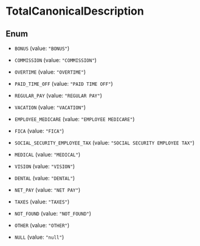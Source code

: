 

# TotalCanonicalDescription

## Enum


* `BONUS` (value: `"BONUS"`)

* `COMMISSION` (value: `"COMMISSION"`)

* `OVERTIME` (value: `"OVERTIME"`)

* `PAID_TIME_OFF` (value: `"PAID TIME OFF"`)

* `REGULAR_PAY` (value: `"REGULAR PAY"`)

* `VACATION` (value: `"VACATION"`)

* `EMPLOYEE_MEDICARE` (value: `"EMPLOYEE MEDICARE"`)

* `FICA` (value: `"FICA"`)

* `SOCIAL_SECURITY_EMPLOYEE_TAX` (value: `"SOCIAL SECURITY EMPLOYEE TAX"`)

* `MEDICAL` (value: `"MEDICAL"`)

* `VISION` (value: `"VISION"`)

* `DENTAL` (value: `"DENTAL"`)

* `NET_PAY` (value: `"NET PAY"`)

* `TAXES` (value: `"TAXES"`)

* `NOT_FOUND` (value: `"NOT_FOUND"`)

* `OTHER` (value: `"OTHER"`)

* `NULL` (value: `"null"`)



